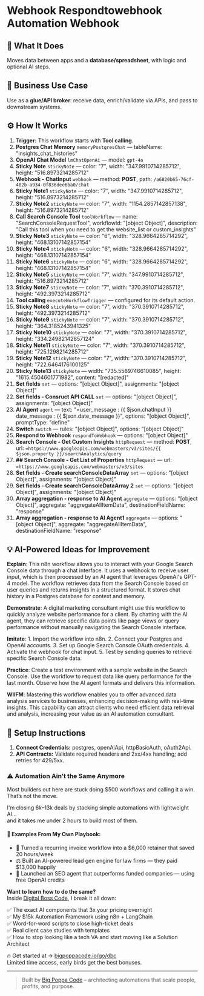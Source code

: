 # Webhook Respondtowebhook Automation Webhook
## 🚀 What It Does
Moves data between apps and a **database/spreadsheet**, with logic and optional AI steps.

## 💼 Business Use Case
Use as a **glue/API broker**: receive data, enrich/validate via APIs, and pass to downstream systems.

## ⚙️ How It Works
1. **Trigger:** This workflow starts with **Tool calling**.
2. **Postgres Chat Memory** `memoryPostgresChat` — tableName: "insights_chat_histories"
3. **OpenAI Chat Model** `lmChatOpenAi` — model: `gpt-4o`
4. **Sticky Note** `stickyNote` — color: "7", width: "347.9910714285712", height: "516.8973214285712"
5. **Webhook - ChatInput** `webhook` — method: **POST**, path: `/a6820b65-76cf-402b-a934-0f836dee6ba0/chat`
6. **Sticky Note1** `stickyNote` — color: "7", width: "347.9910714285712", height: "516.8973214285712"
7. **Sticky Note2** `stickyNote` — color: "7", width: "1154.2857142857138", height: "516.8973214285712"
8. **Call Search Console Tool** `toolWorkflow` — name: "SearchConsoleRequestTool", workflowId: "[object Object]", description: "Call this tool when you need to get the website_list or custom_insights"
9. **Sticky Note3** `stickyNote` — color: "6", width: "328.9664285714292", height: "468.13107142857154"
10. **Sticky Note4** `stickyNote` — color: "6", width: "328.9664285714292", height: "468.13107142857154"
11. **Sticky Note6** `stickyNote` — color: "6", width: "328.9664285714292", height: "468.13107142857154"
12. **Sticky Note5** `stickyNote` — color: "7", width: "347.9910714285712", height: "516.8973214285712"
13. **Sticky Note7** `stickyNote` — color: "7", width: "370.3910714285712", height: "492.3973214285712"
14. **Tool calling** `executeWorkflowTrigger` — configured for its default action.
15. **Sticky Note8** `stickyNote` — color: "7", width: "370.3910714285712", height: "492.3973214285712"
16. **Sticky Note9** `stickyNote` — color: "7", width: "370.3910714285712", height: "364.3185243941325"
17. **Sticky Note10** `stickyNote` — color: "7", width: "370.3910714285712", height: "334.24982142857124"
18. **Sticky Note11** `stickyNote` — color: "7", width: "370.3910714285712", height: "725.1298214285712"
19. **Sticky Note12** `stickyNote` — color: "7", width: "370.3910714285712", height: "722.6464176100125"
20. **Sticky Note13** `stickyNote` — width: "735.5589746610085", height: "1615.4504601771982", content: "[redacted]"
21. **Set fields** `set` — options: "[object Object]", assignments: "[object Object]"
22. **Set fields - Consruct API CALL** `set` — options: "[object Object]", assignments: "[object Object]"
23. **AI Agent** `agent` — text: "=user_message :  {{ $json.chatInput }}
date_message : {{ $json.date_message }}", options: "[object Object]", promptType: "define"
24. **Switch** `switch` — rules: "[object Object]", options: "[object Object]"
25. **Respond to Webhook** `respondToWebhook` — options: "[object Object]"
26. **Search Console - Get Custom Insights** `httpRequest` — method: **POST**, url: `=https://www.googleapis.com/webmasters/v3/sites/{{ $json.property }}/searchAnalytics/query`
27. **## Search Console - Get List of Properties** `httpRequest` — url: `=https://www.googleapis.com/webmasters/v3/sites`
28. **Set fields - Create searchConsoleDataArray** `set` — options: "[object Object]", assignments: "[object Object]"
29. **Set fields - Create searchConsoleDataArray 2** `set` — options: "[object Object]", assignments: "[object Object]"
30. **Array aggregation - response to AI Agent** `aggregate` — options: "[object Object]", aggregate: "aggregateAllItemData", destinationFieldName: "response"
31. **Array aggregation - response to AI Agent1** `aggregate` — options: "[object Object]", aggregate: "aggregateAllItemData", destinationFieldName: "response"

## 💡 AI-Powered Ideas for Improvement
**Explain**: This n8n workflow allows you to interact with your Google Search Console data through a chat interface. It uses a webhook to receive user input, which is then processed by an AI agent that leverages OpenAI's GPT-4 model. The workflow retrieves data from the Search Console based on user queries and returns insights in a structured format. It stores chat history in a Postgres database for context and memory.

**Demonstrate**: A digital marketing consultant might use this workflow to quickly analyze website performance for a client. By chatting with the AI agent, they can retrieve specific data points like page views or query performance without manually navigating the Search Console interface.

**Imitate**: 1. Import the workflow into n8n. 2. Connect your Postgres and OpenAI accounts. 3. Set up Google Search Console OAuth credentials. 4. Activate the webhook for chat input. 5. Test by sending queries to retrieve specific Search Console data.

**Practice**: Create a test environment with a sample website in the Search Console. Use the workflow to request data like query performance for the last month. Observe how the AI agent formats and delivers this information.

**WIIFM**: Mastering this workflow enables you to offer advanced data analysis services to businesses, enhancing decision-making with real-time insights. This capability can attract clients who need efficient data retrieval and analysis, increasing your value as an AI automation consultant.

## 🔧 Setup Instructions
1. **Connect Credentials:** postgres, openAiApi, httpBasicAuth, oAuth2Api.
2. **API Contracts:** Validate required headers and 2xx/4xx handling; add retries for 429/5xx.

### ⚠️ Automation Ain’t the Same Anymore

Most builders out here are stuck doing $500 workflows and calling it a win.  
That’s not the move.  

I'm closing $6k–$13k deals by stacking simple automations with lightweight AI...  
and it takes me under 2 hours to build most of them.

#### 🧠 Examples From My Own Playbook:
- 🔁 Turned a recurring invoice workflow into a $6,000 retainer that saved 20 hours/week  
- ⚖️ Built an AI-powered lead gen engine for law firms — they paid $13,000 happily  
- 🚀 Launched an SEO agent that outperforms funded companies — using free OpenAI credits  

**Want to learn how to do the same?**  
Inside [Digital Boss Code](https://bigpoppacode.io/go/dbc), I break it all down:

✅ The exact AI components that 3x your pricing overnight  
✅ My $15k Automation Framework using n8n + LangChain  
✅ Word-for-word scripts to close high-ticket deals  
✅ Real client case studies with templates  
✅ How to stop looking like a tech VA and start moving like a Solution Architect  

🔥 Get started at → [bigpoppacode.io/go/dbc](https://bigpoppacode.io/go/dbc)  
Limited time access, early birds get the best bonuses.

---
> Built by [Big Poppa Code](https://bigpoppacode.io) – architecting automations that scale people, profits, and purpose.
